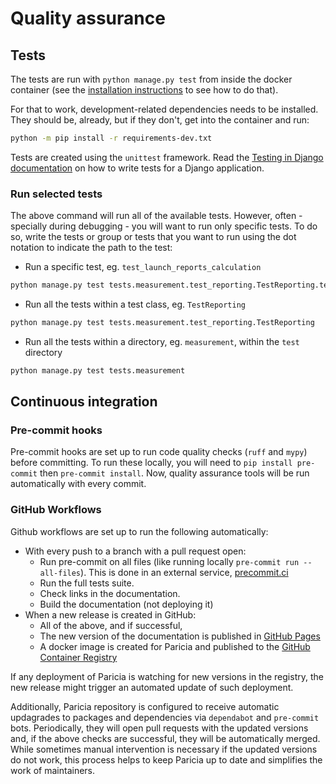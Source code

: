 # Quality assurance

## Tests

The tests are run with `python manage.py test` from inside the docker container (see the [installation instructions](./installation.md) to see how to do that).

For that to work, development-related dependencies needs to be installed. They should be, already, but if they don't, get into the container and run:

```bash
python -m pip install -r requirements-dev.txt
```

Tests are created using the `unittest` framework. Read the [Testing in Django documentation](https://docs.djangoproject.com/en/5.1/topics/testing/) on how to write tests for a Django application.

### Run selected tests

The above command will run all of the available tests. However, often - specially during debugging - you will want to run only specific tests. To do so, write the tests or group or tests that you want to run using the dot notation to indicate the path to the test:

- Run a specific test, eg. `test_launch_reports_calculation`
```bash
python manage.py test tests.measurement.test_reporting.TestReporting.test_launch_reports_calculation
```
- Run all the tests within a test class, eg. `TestReporting`
```bash
python manage.py test tests.measurement.test_reporting.TestReporting
```
- Run all the tests within a directory, eg. `measurement`, within the `test` directory
```bash
python manage.py test tests.measurement
```

## Continuous integration

### Pre-commit hooks

Pre-commit hooks are set up to run code quality checks (`ruff` and `mypy`) before committing. To run these locally, you will need to `pip install pre-commit` then `pre-commit install`. Now, quality assurance tools will be run automatically with every commit.

### GitHub Workflows

Github workflows are set up to run the following automatically:

- With every push to a branch with a pull request open:
    - Run pre-commit on all files (like running locally `pre-commit run --all-files`). This is done in an external service, [precommit.ci](https://pre-commit.ci/)
    - Run the full tests suite.
    - Check links in the documentation.
    - Build the documentation (not deploying it)
- When a new release is created in GitHub:
    - All of the above, and if successful,
    - The new version of the documentation is published in [GitHub Pages](https://imperialcollegelondon.github.io/paricia/)
    - A docker image is created for Paricia and published to the [GitHub Container Registry](https://docs.github.com/en/packages/working-with-a-github-packages-registry/working-with-the-container-registry)

If any deployment of Paricia is watching for new versions in the registry, the new release might trigger an automated update of such deployment.

Additionally, Paricia repository is configured to receive automatic updagrades to packages and dependencies via `dependabot` and `pre-commit` bots. Periodically, they will open pull requests with the updated versions and, if the above checks are successful, they will be automatically merged. While sometimes manual intervention is necessary if the updated versions do not work, this process helps to keep Paricia up to date and simplifies the work of maintainers.
